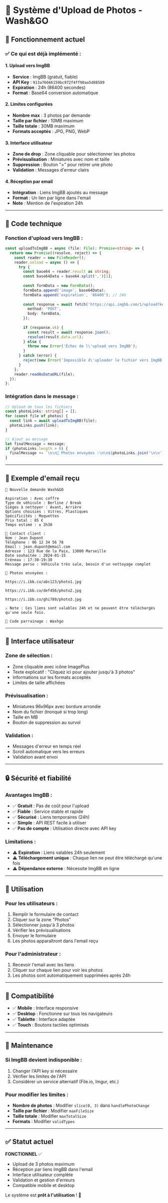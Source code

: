 # 📸 Système d'Upload de Photos - Wash&GO

## 🎯 **Fonctionnement actuel**

### **✅ Ce qui est déjà implémenté :**

#### **1. Upload vers ImgBB**
- **Service** : ImgBB (gratuit, fiable)
- **API Key** : `913a76666159bc972f4ff90aa5d88589`
- **Expiration** : 24h (86400 secondes)
- **Format** : Base64 conversion automatique

#### **2. Limites configurées**
- **Nombre max** : 3 photos par demande
- **Taille par fichier** : 10MB maximum
- **Taille totale** : 30MB maximum
- **Formats acceptés** : JPG, PNG, WebP

#### **3. Interface utilisateur**
- **Zone de drop** : Zone cliquable pour sélectionner les photos
- **Prévisualisation** : Miniatures avec nom et taille
- **Suppression** : Bouton "×" pour retirer une photo
- **Validation** : Messages d'erreur clairs

#### **4. Réception par email**
- **Intégration** : Liens ImgBB ajoutés au message
- **Format** : Un lien par ligne dans l'email
- **Note** : Mention de l'expiration 24h

---

## 🔧 **Code technique**

### **Fonction d'upload vers ImgBB :**
```typescript
const uploadToImgBB = async (file: File): Promise<string> => {
  return new Promise((resolve, reject) => {
    const reader = new FileReader();
    reader.onload = async () => {
      try {
        const base64 = reader.result as string;
        const base64Data = base64.split(',')[1];
        
        const formData = new FormData();
        formData.append('image', base64Data);
        formData.append('expiration', '86400'); // 24h
        
        const response = await fetch('https://api.imgbb.com/1/upload?key=913a76666159bc972f4ff90aa5d88589', {
          method: 'POST',
          body: formData,
        });
        
        if (response.ok) {
          const result = await response.json();
          resolve(result.data.url);
        } else {
          throw new Error('Échec de l\'upload vers ImgBB');
        }
      } catch (error) {
        reject(new Error('Impossible d\'uploader le fichier vers ImgBB'));
      }
    };
    reader.readAsDataURL(file);
  });
};
```

### **Intégration dans le message :**
```typescript
// Upload de tous les fichiers
const photoLinks: string[] = [];
for (const file of photos) {
  const link = await uploadToImgBB(file);
  photoLinks.push(link);
}

// Ajout au message
let finalMessage = message;
if (photoLinks.length > 0) {
  finalMessage += `\n\n📎 Photos envoyées :\n\n${photoLinks.join('\n\n')}\n\n⚠️ Note : Ces liens sont valables 24h et ne peuvent être téléchargés qu'une seule fois.`;
}
```

---

## 📧 **Exemple d'email reçu**

```
🚗 Nouvelle demande Wash&GO

Aspiration : Avec coffre
Type de véhicule : Berline / Break
Sièges à nettoyer : Avant, Arrière
Options choisies : Vitres, Plastiques
Spécificités : Moquettes
Prix total : 85 €
Temps estimé : ± 2h30

📩 Contact client :
Nom : Jean Dupont
Téléphone : 06 12 34 56 78
Email : jean.dupont@email.com
Adresse : 123 Rue de la Paix, 13000 Marseille
Date souhaitée : 2024-01-15
Créneau : 17:30-19:30
Message perso : Véhicule très sale, besoin d'un nettoyage complet

📎 Photos envoyées :

https://i.ibb.co/abc123/photo1.jpg

https://i.ibb.co/def456/photo2.jpg

https://i.ibb.co/ghi789/photo3.jpg

⚠️ Note : Ces liens sont valables 24h et ne peuvent être téléchargés qu'une seule fois.

🔐 Code parrainage : Washgo
```

---

## 🎨 **Interface utilisateur**

### **Zone de sélection :**
- Zone cliquable avec icône ImagePlus
- Texte explicatif : "Cliquez ici pour ajouter jusqu'à 3 photos"
- Informations sur les formats acceptés
- Limites de taille affichées

### **Prévisualisation :**
- Miniatures 96x96px avec bordure arrondie
- Nom du fichier (tronqué si trop long)
- Taille en MB
- Bouton de suppression au survol

### **Validation :**
- Messages d'erreur en temps réel
- Scroll automatique vers les erreurs
- Validation avant envoi

---

## 🔒 **Sécurité et fiabilité**

### **Avantages ImgBB :**
- ✅ **Gratuit** : Pas de coût pour l'upload
- ✅ **Fiable** : Service stable et rapide
- ✅ **Sécurisé** : Liens temporaires (24h)
- ✅ **Simple** : API REST facile à utiliser
- ✅ **Pas de compte** : Utilisation directe avec API key

### **Limitations :**
- ⚠️ **Expiration** : Liens valables 24h seulement
- ⚠️ **Téléchargement unique** : Chaque lien ne peut être téléchargé qu'une fois
- ⚠️ **Dépendance externe** : Nécessite ImgBB en ligne

---

## 🚀 **Utilisation**

### **Pour les utilisateurs :**
1. Remplir le formulaire de contact
2. Cliquer sur la zone "Photos"
3. Sélectionner jusqu'à 3 photos
4. Vérifier les prévisualisations
5. Envoyer le formulaire
6. Les photos apparaîtront dans l'email reçu

### **Pour l'administrateur :**
1. Recevoir l'email avec les liens
2. Cliquer sur chaque lien pour voir les photos
3. Les photos sont automatiquement supprimées après 24h

---

## 📱 **Compatibilité**

- ✅ **Mobile** : Interface responsive
- ✅ **Desktop** : Fonctionne sur tous les navigateurs
- ✅ **Tablette** : Interface adaptée
- ✅ **Touch** : Boutons tactiles optimisés

---

## 🔄 **Maintenance**

### **Si ImgBB devient indisponible :**
1. Changer l'API key si nécessaire
2. Vérifier les limites de l'API
3. Considérer un service alternatif (File.io, Imgur, etc.)

### **Pour modifier les limites :**
- **Nombre de photos** : Modifier `slice(0, 3)` dans `handlePhotoChange`
- **Taille par fichier** : Modifier `maxFileSize`
- **Taille totale** : Modifier `maxTotalSize`
- **Formats** : Modifier `validTypes`

---

## ✅ **Statut actuel**

**FONCTIONNEL** ✅
- Upload de 3 photos maximum
- Réception par liens ImgBB dans l'email
- Interface utilisateur complète
- Validation et gestion d'erreurs
- Compatible mobile et desktop

Le système est **prêt à l'utilisation** ! 🎉 